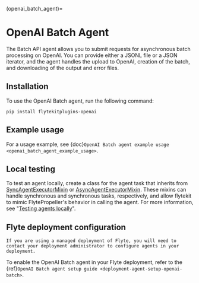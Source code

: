 (openai_batch_agent)=

# OpenAI Batch Agent



The Batch API agent allows you to submit requests for asynchronous batch processing on OpenAI.
You can provide either a JSONL file or a JSON iterator, and the agent handles the upload to OpenAI,
creation of the batch, and downloading of the output and error files.

## Installation

To use the OpenAI Batch agent, run the following command:

```
pip install flytekitplugins-openai
```

## Example usage

For a usage example, see {doc}`OpenAI Batch agent example usage <openai_batch_agent_example_usage>`.

## Local testing

To test an agent locally, create a class for the agent task that inherits from
[SyncAgentExecutorMixin](https://github.com/flyteorg/flytekit/blob/master/flytekit/extend/backend/base_agent.py#L222-L256)
or [AsyncAgentExecutorMixin](https://github.com/flyteorg/flytekit/blob/master/flytekit/extend/backend/base_agent.py#L259-L354).
These mixins can handle synchronous and synchronous tasks, respectively,
and allow flytekit to mimic FlytePropeller's behavior in calling the agent.
For more information, see "[Testing agents locally](https://docs.flyte.org/en/latest/flyte_agents/testing_agents_locally.html)".

## Flyte deployment configuration

```{note}
If you are using a managed deployment of Flyte, you will need to contact your deployment administrator to configure agents in your deployment.
```

To enable the OpenAI Batch agent in your Flyte deployment, refer to the
{ref}`OpenAI Batch agent setup guide <deployment-agent-setup-openai-batch>`.
